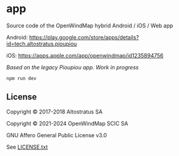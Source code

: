 # app
Source code of the OpenWindMap hybrid Android / iOS / Web app

Android: https://play.google.com/store/apps/details?id=tech.altostratus.pioupiou

iOS: https://apps.apple.com/app/openwindmap/id1235894756


*Based on the legacy Pioupiou app. Work in progress*

`npm run dev`

## License

Copyright © 2017-2018 Altostratus SA

Copyright © 2021-2024 OpenWindMap SCIC SA

GNU Affero General Public License v3.0

See [LICENSE.txt](LICENSE.txt)
